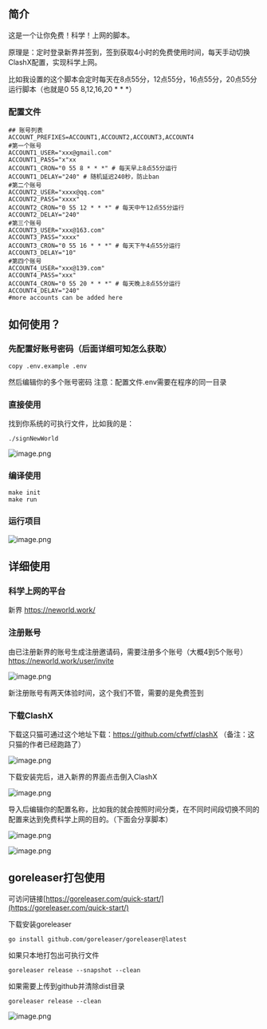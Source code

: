
## 简介
这是一个让你免费！科学！上网的脚本。

原理是：定时登录新界并签到，签到获取4小时的免费使用时间，每天手动切换ClashX配置，实现科学上网。

比如我设置的这个脚本会定时每天在8点55分，12点55分，16点55分，20点55分运行脚本（也就是0 55 8,12,16,20 * * *）
### 配置文件
```
## 账号列表
ACCOUNT_PREFIXES=ACCOUNT1,ACCOUNT2,ACCOUNT3,ACCOUNT4
#第一个账号
ACCOUNT1_USER="xxx@gmail.com"
ACCOUNT1_PASS="x"xx
ACCOUNT1_CRON="0 55 8 * * *" # 每天早上8点55分运行
ACCOUNT1_DELAY="240" # 随机延迟240秒，防止ban
#第二个账号
ACCOUNT2_USER="xxxx@qq.com"
ACCOUNT2_PASS="xxxx"
ACCOUNT2_CRON="0 55 12 * * *" # 每天中午12点55分运行
ACCOUNT2_DELAY="240"
#第三个账号
ACCOUNT3_USER="xxx@163.com"
ACCOUNT3_PASS="xxxx"
ACCOUNT3_CRON="0 55 16 * * *" # 每天下午4点55分运行
ACCOUNT3_DELAY="10"
#第四个账号
ACCOUNT4_USER="xxx@139.com"
ACCOUNT4_PASS="xxx"
ACCOUNT4_CRON="0 55 20 * * *" # 每天晚上8点55分运行
ACCOUNT4_DELAY="240"
#more accounts can be added here
```

## 如何使用？

### 先配置好账号密码（后面详细可知怎么获取）
```
copy .env.example .env
```
然后编辑你的多个账号密码
注意：配置文件.env需要在程序的同一目录

### 直接使用
找到你系统的可执行文件，比如我的是：
```
./signNewWorld 
```
![image.png](./images/goreleaser.png)
### 编译使用
```
make init
make run
```

### 运行项目
![image.png](./images/run_project.png)



## 详细使用
### 科学上网的平台
新界
https://neworld.work/


### 注册账号
由已注册新界的账号生成注册邀请码，需要注册多个账号（大概4到5个账号）
https://neworld.work/user/invite


![image.png](./images/新界页面.png)

新注册账号有两天体验时间，这个我们不管，需要的是免费签到


### 下载ClashX
下载这只猫可通过这个地址下载：https://github.com/cfwtf/clashX （备注：这只猫的作者已经跑路了）

![image.png](./images/clashX.png)

下载安装完后，进入新界的界面点击倒入ClashX

![image.png](./images/import_clashX.png)

导入后编辑你的配置名称，比如我的就会按照时间分类，在不同时间段切换不同的配置来达到免费科学上网的目的。（下面会分享脚本）

![image.png](./images/rename_clashX_config.png)


![image.png](./images/clashX_config.png)


## goreleaser打包使用
可访问链接[https://goreleaser.com/quick-start/](https://goreleaser.com/quick-start/)

下载安装goreleaser
```
go install github.com/goreleaser/goreleaser@latest
```
如果只本地打包出可执行文件

```
goreleaser release --snapshot --clean
```

如果需要上传到github并清除dist目录

```
goreleaser release --clean
```

![image.png](./images/goreleaser.png)